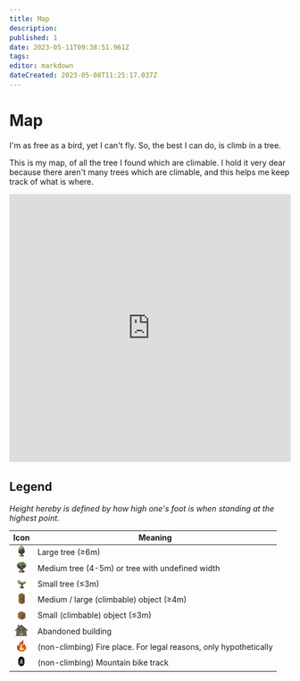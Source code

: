 ```yaml
---
title: Map
description: 
published: 1
date: 2023-05-11T09:38:51.961Z
tags: 
editor: markdown
dateCreated: 2023-05-08T11:25:17.037Z
---
```


# Map
I'm as free as a bird, yet I can't fly. So, the best I can do, is climb in a tree.

This is my map, of all the tree I found which are climable. I hold it very dear because there aren't many trees which are climable, and this helps me keep track of what is where.

<iframe style="border: 0; width: 100%; max-width: 854px; height: calc(100vh * 0.8); max-height: 480px;" src="https://www.google.com/maps/d/embed?mid=1rexbN4E9FwTg3A7drjZBdTnQAMmkUco&ehbc=2E312F" width="854" height="480"></iframe>

## Legend

*Height hereby is defined by how high one's foot is when standing at the highest point.*

|Icon|Meaning|
|:-:|-|
|<img src="/map sprites/th.png" height="20">|Large tree (≥6m)|
|<img src="/map sprites/t.png" height="20">|Medium tree (4-5m) or tree with undefined width|
|<img src="/map sprites/ts.png" height="20">|Small tree (≤3m)|
|<img src="/map sprites/omb.png" height="20">|Medium / large (climbable) object (≥4m)|
|<img src="/map sprites/os.png" height="20">|Small (climbable) object (≤3m)|
|<img src="/map sprites/a.jpg" height="20">|Abandoned building|
|<img src="/map sprites/f.png" height="20">|(non-climbing) Fire place. For legal reasons, only hypothetically|
|<img src="/map sprites/mt.png" width="13" height = "20">|(non-climbing) Mountain bike track|
